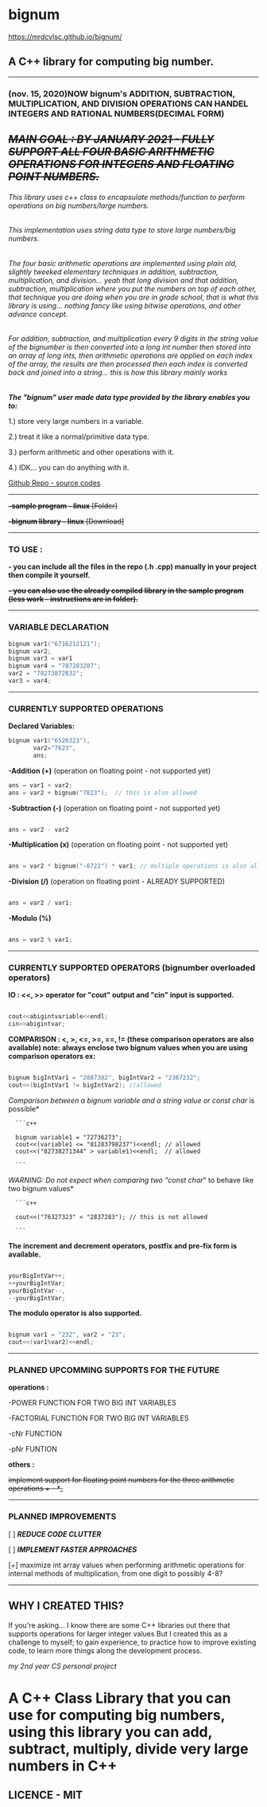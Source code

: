 # bignum
https://mrdcvlsc.github.io/bignum/
## A C++ library for computing big number.

-------------------------------------------------------------------

### **(nov. 15, 2020)NOW bignum's ADDITION, SUBTRACTION, MULTIPLICATION, AND DIVISION OPERATIONS CAN HANDEL INTEGERS AND RATIONAL NUMBERS(DECIMAL FORM)**


~~*MAIN GOAL : BY JANUARY 2021 - FULLY SUPPORT ALL FOUR BASIC ARITHMETIC OPERATIONS FOR INTEGERS AND FLOATING POINT NUMBERS.*~~
-------------------------------------------------------------------

###### This library uses c++ class to encapsulate methods/function to perform operations on big numbers/large numbers.

###### This implementation uses string data type to store large numbers/big numbers.

###### The four basic arithmetic operations are implemented using plain old, slightly tweeked elementary techniques in addition, subtraction, multiplication, and division... yeah that long division and that addition, subtraction, multiplication where you put the numbers on top of each other, that technique you are doing when you are in grade school, that is what this library is using... nothing fancy like using bitwise operations, and other advance concept.

###### For addition, subtraction, and multiplication every 9 digits in the string value of the bignumber is then converted into a long int number then stored into an array of long ints, then arithmetic operations are applied on each index of the array, the results are then processed then each index is converted back and joined into a string... this is how this library mainly works


***The "bignum" user made data type provided by the library enables you to:***


   1.) store very large numbers in a variable.
   
   
   2.) treat it like a normal/primitive data type.
   
   
   3.) perform arithmetic and other operations with it.
   
   
   4.) IDK... you can do anything with it.


[Github Repo - source codes](https://github.com/mrdcvlsc/bignum)


-------------------------------------------------------------------


~~**-sample program - linux** [Folder]~~

~~**-bignum library - linux** [Download]~~


-------------------------------------------------------------------

### TO USE :
  
  **- you can include all the files in the repo (.h .cpp) manually in your project then compile it yourself.**
  
  ~~**- you can also use the already compiled library in the sample program (less work - instructions are in folder).**~~
  

-------------------------------------------------------------------

### VARIABLE DECLARATION
    
   ```c++
   bignum var1("6716212121");
   bignum var2;  
   bignum var3 = var1
   bignum var4 = "787283287";
   var2 = "78273872832";
   var3 = var4;
   ```
-------------------------------------------------------------------

### CURRENTLY SUPPORTED OPERATIONS

   **Declared Variables:**
   
   ```c++  
   bignum var1("6526323"),
          var2="7623",
          ans;
   ``` 
   
   **-Addition (+)** (operation on floating point - not supported yet)
   
   ```c++ 
   ans = var1 + var2;
   ans = var2 + bignum("7823");  // this is also allowed
   ```
   
   **-Subtraction (-)** (operation on floating point - not supported yet)
   
   ```c++
   
   ans = var2 - var2
   
   ```
   
   **-Multiplication (x)** (operation on floating point - not supported yet)
   
   ```c++
   
   ans = var2 * bignum("-6722") * var1; // multiple operations is also allowed
   
   ```
   
   **-Division (/)** (operation on floating point - ALREADY SUPPORTED)
   
   ```c++
   
   ans = var2 / var1;
   
   ```
   
   **-Modulo (%)**
   
   ```c++
   
   ans = var2 % var1;
   
   ```

--------------------------------------------------------------------------------------



### CURRENTLY SUPPORTED OPERATORS (bignumber overloaded operators)

   **IO : <<, >> operator for "cout" output and "cin" input is supported.**
   
   
   ```c++
   
   cout<<abigintvariable<<endl; 
   cin>>abigintvar;
   
   ```
   
   **COMPARISON : <, >, <=, >=, ==, != (these comparison operators are also available) note: always enclose two bignum values when you are using comparison operators ex:**
   
   ```c++
   
   bignum bigIntVar1 = "2887382", bigIntVar2 = "2367232";
   cout<<(bigIntVar1 != bigIntVar2); //allowed
   
   ```
   
   *Comparison between a bignum variable and a string value or const char* is possible*
   
   
      ```c++
      
      bignum variable1 = "72736273";
      cout<<(variable1 <= "81283798237")<<endl; // allowed 
      cout<<("82738271344" > variable1)<<endl;  // allowed
      
      ```
      
   *WARNING: Do not expect when comparing two "const char*" to behave like two bignum values*
   
   
      ```c++
      
      cout<<("76327323" < "2837283"); // this is not allowed
      
      ```
      
**The increment and decrement operators, postfix and pre-fix form is available.**


   ```c++
   
   yourBigIntVar++;
   ++yourBigIntVar;
   yourBigIntVar--,
   --yourBigIntVar;
   
   ```     
        
**The modulo operator is also supported.**


   ```c++
   
   bignum var1 = "232", var2 = "23";
   cout<<(var1%var2)<<endl;
   
   ```     
   
---------------------------------------------------------

### PLANNED UPCOMMING SUPPORTS FOR THE FUTURE

   **operations :**
   
   -POWER FUNCTION FOR TWO BIG INT VARIABLES
   
   -FACTORIAL FUNCTION FOR TWO BIG INT VARIABLES
   
   -cNr FUNCTION 
   
   -pNr FUNTION
    
   **others :**
   
   ~~implement support for floating point numbers for the three arithmetic operations + - *_~~
    
---------------------------------------------------------


### PLANNED IMPROVEMENTS
    
   [ ] ***REDUCE CODE CLUTTER***
   
   [ ] ***IMPLEMENT FASTER APPROACHES***
    
   [+] maximize int array values when performing arithmetic operations for internal methods of multiplication, from one digit to possibly 4-8?
    
---------------------------------------------------------


## WHY I CREATED THIS?
  
   If you're asking...
   I know there are some C++ libraries out there that supports operations for larger integer values
   But I created this as a challenge to myself;
   to gain experience, to practice how to improve existing code, to learn more things along the development process.
   
   *my 2nd year CS personal project*
   
# A C++ Class Library that you can use for computing big numbers, using this library you can add, subtract, multiply, divide very large numbers in C++
 
## LICENCE - MIT

